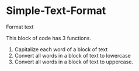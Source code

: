 # Simple-Text-Format
 Format text 

This block of code has 3 functions.
1. Capitalize each word of a block of text
2. Convert all words in a block of text to lowercase
3. Convert all words in a block of text to uppercase.

